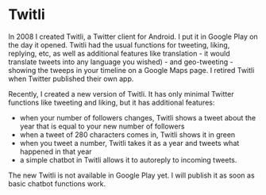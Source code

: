 # Twitli

In 2008 I created Twitli, a Twitter client for Android. I put it in Google Play on the day it opened. 
Twitli had the usual functions for tweeting, liking, replying, etc, as well as
additional features like translation - it would translate tweets into any language you wished) - and
geo-tweeting - showing the tweeps in your timeline on a Google Maps page. I retired Twitli when Twitter
published their own app.

Recently, I created a new version of Twitli. It has only minimal Twitter functions like tweeting and liking,
but it has additional features:
- when your number of followers changes, Twitli shows a tweet about the year that is equal to your new number of followers
- when a tweet of 280 characters comes in, Twitli shows it in green
- when you tweet a number, Twitli takes it as a year and tweets what happened in that year
- a simple chatbot in Twitli allows it to autoreply to incoming tweets. 

The new Twitli is not available in Google Play yet. I will publish it as soon as basic chatbot functions work. 

